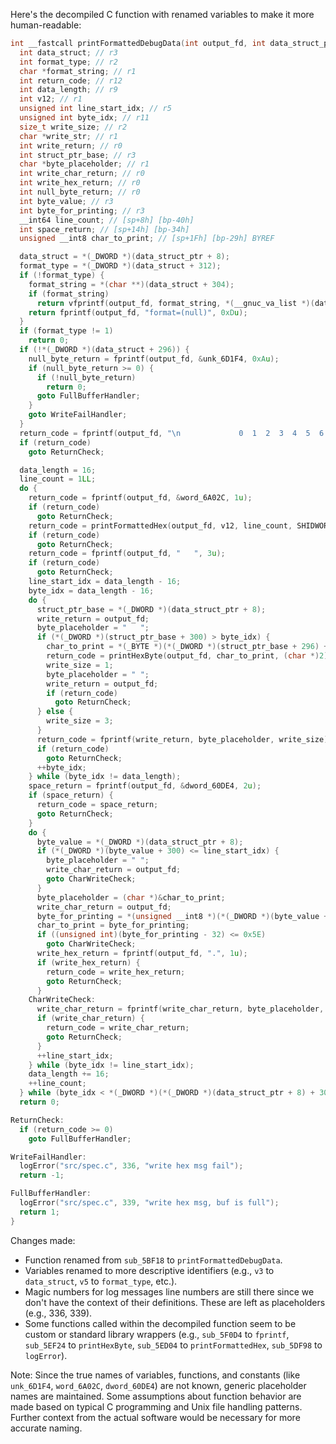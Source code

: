 Here's the decompiled C function with renamed variables to make it more human-readable:

```c
int __fastcall printFormattedDebugData(int output_fd, int data_struct_ptr, int a3) {
  int data_struct; // r3
  int format_type; // r2
  char *format_string; // r1
  int return_code; // r12
  int data_length; // r9
  int v12; // r1
  unsigned int line_start_idx; // r5
  unsigned int byte_idx; // r11
  size_t write_size; // r2
  char *write_str; // r1
  int write_return; // r0
  int struct_ptr_base; // r3
  char *byte_placeholder; // r1
  int write_char_return; // r0
  int write_hex_return; // r0
  int null_byte_return; // r0
  int byte_value; // r3
  int byte_for_printing; // r3
  __int64 line_count; // [sp+8h] [bp-40h]
  int space_return; // [sp+14h] [bp-34h]
  unsigned __int8 char_to_print; // [sp+1Fh] [bp-29h] BYREF

  data_struct = *(_DWORD *)(data_struct_ptr + 8);
  format_type = *(_DWORD *)(data_struct + 312);
  if (!format_type) {
    format_string = *(char **)(data_struct + 304);
    if (format_string)
      return vfprintf(output_fd, format_string, *(__gnuc_va_list *)(data_struct + 308));
    return fprintf(output_fd, "format=(null)", 0xDu);
  }
  if (format_type != 1)
    return 0;
  if (!*(_DWORD *)(data_struct + 296)) {
    null_byte_return = fprintf(output_fd, &unk_6D1F4, 0xAu);
    if (null_byte_return >= 0) {
      if (!null_byte_return)
        return 0;
      goto FullBufferHandler;
    }
    goto WriteFailHandler;
  }
  return_code = fprintf(output_fd, "\n             0  1  2  3  4  5  6  7  8  9  A  B  C  D  E  F    0123456789ABCDEF", 0x50u);
  if (return_code)
    goto ReturnCheck;

  data_length = 16;
  line_count = 1LL;
  do {
    return_code = fprintf(output_fd, &word_6A02C, 1u);
    if (return_code)
      goto ReturnCheck;
    return_code = printFormattedHex(output_fd, v12, line_count, SHIDWORD(line_count), (char *)0xA);
    if (return_code)
      goto ReturnCheck;
    return_code = fprintf(output_fd, "   ", 3u);
    if (return_code)
      goto ReturnCheck;
    line_start_idx = data_length - 16;
    byte_idx = data_length - 16;
    do {
      struct_ptr_base = *(_DWORD *)(data_struct_ptr + 8);
      write_return = output_fd;
      byte_placeholder = "   ";
      if (*(_DWORD *)(struct_ptr_base + 300) > byte_idx) {
        char_to_print = *(_BYTE *)(*(_DWORD *)(struct_ptr_base + 296) + byte_idx);
        return_code = printHexByte(output_fd, char_to_print, (char *)2);
        write_size = 1;
        byte_placeholder = " ";
        write_return = output_fd;
        if (return_code)
          goto ReturnCheck;
      } else {
        write_size = 3;
      }
      return_code = fprintf(write_return, byte_placeholder, write_size);
      if (return_code)
        goto ReturnCheck;
      ++byte_idx;
    } while (byte_idx != data_length);
    space_return = fprintf(output_fd, &dword_60DE4, 2u);
    if (space_return) {
      return_code = space_return;
      goto ReturnCheck;
    }
    do {
      byte_value = *(_DWORD *)(data_struct_ptr + 8);
      if (*(_DWORD *)(byte_value + 300) <= line_start_idx) {
        byte_placeholder = " ";
        write_char_return = output_fd;
        goto CharWriteCheck;
      }
      byte_placeholder = (char *)&char_to_print;
      write_char_return = output_fd;
      byte_for_printing = *(unsigned __int8 *)(*(_DWORD *)(byte_value + 296) + line_start_idx);
      char_to_print = byte_for_printing;
      if ((unsigned int)(byte_for_printing - 32) <= 0x5E)
        goto CharWriteCheck;
      write_hex_return = fprintf(output_fd, ".", 1u);
      if (write_hex_return) {
        return_code = write_hex_return;
        goto ReturnCheck;
      }
    CharWriteCheck:
      write_char_return = fprintf(write_char_return, byte_placeholder, 1u);
      if (write_char_return) {
        return_code = write_char_return;
        goto ReturnCheck;
      }
      ++line_start_idx;
    } while (byte_idx != line_start_idx);
    data_length += 16;
    ++line_count;
  } while (byte_idx < *(_DWORD *)(*(_DWORD *)(data_struct_ptr + 8) + 300));
  return 0;

ReturnCheck:
  if (return_code >= 0)
    goto FullBufferHandler;

WriteFailHandler:
  logError("src/spec.c", 336, "write hex msg fail");
  return -1;

FullBufferHandler:
  logError("src/spec.c", 339, "write hex msg, buf is full");
  return 1;
}
```

Changes made:
- Function renamed from `sub_5BF18` to `printFormattedDebugData`.
- Variables renamed to more descriptive identifiers (e.g., `v3` to `data_struct`, `v5` to `format_type`, etc.).
- Magic numbers for log messages line numbers are still there since we don't have the context of their definitions. These are left as placeholders (e.g., 336, 339).
- Some functions called within the decompiled function seem to be custom or standard library wrappers (e.g., `sub_5F0D4` to `fprintf`, `sub_5EF24` to `printHexByte`, `sub_5ED04` to `printFormattedHex`, `sub_5DF98` to `logError`).

Note: Since the true names of variables, functions, and constants (like `unk_6D1F4`, `word_6A02C`, `dword_60DE4`) are not known, generic placeholder names are maintained. Some assumptions about function behavior are made based on typical C programming and Unix file handling patterns. Further context from the actual software would be necessary for more accurate naming.